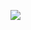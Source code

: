 <ul>
  <img src="https://github.com/ifyyn/web-search-api/assets/77541419/c416d44a-f93e-47ce-9d87-819ca1f9a430">
</ul>
